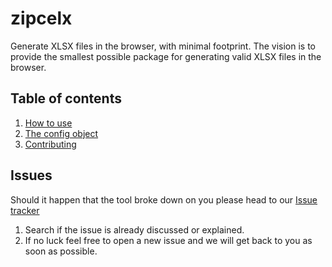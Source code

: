 zipcelx
=======

Generate XLSX files in the browser, with minimal footprint. The vision is to provide the smallest possible package for generating valid XLSX files in the browser.

## Table of contents
1. [How to use](https://github.com/dixieio/zipcelx/wiki/How-to-use)
2. [The config object](https://github.com/dixieio/zipcelx/wiki/The-config-object)
3. [Contributing](https://github.com/dixieio/zipcelx/wiki/Contributing)

## Issues
Should it happen that the tool broke down on you please head to our [Issue tracker](https://github.com/dixieio/zipcelx/issues)
1. Search if the issue is already discussed or explained.
2. If no luck feel free to open a new issue and we will get back to you as soon as possible.
